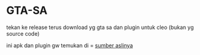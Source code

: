 # GTA-SA
tekan ke release terus download yg gta sa dan plugin untuk cleo (bukan yg source code)

ini apk dan plugin gw temukan di = [sumber aslinya](https://libertycity.net/files/gta-san-andreas-ios-android/192495-aml-apk-s-modloader-i-cleo.html)
